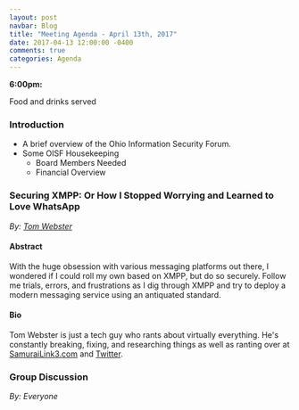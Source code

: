 ```yaml
---
layout: post
navbar: Blog
title: "Meeting Agenda - April 13th, 2017"
date: 2017-04-13 12:00:00 -0400
comments: true
categories: Agenda
---
```


**6:00pm:**

Food and drinks served

### Introduction

* A brief overview of the Ohio Information Security Forum.
* Some OISF Housekeeping
    * Board Members Needed
    * Financial Overview

### **Securing XMPP: Or How I Stopped Worrying and Learned to Love WhatsApp**
_By: [Tom Webster](https://samurailink3.com)_

#### Abstract

With the huge obsession with various messaging platforms out there, I wondered
if I could roll my own based on XMPP, but do so securely. Follow me trials,
errors, and frustrations as I dig through XMPP and try to deploy a modern
messaging service using an antiquated standard.

#### Bio

Tom Webster is just a tech guy who rants about virtually everything. He's
constantly breaking, fixing, and researching things as well as ranting over at
[SamuraiLink3.com](http://samurailink3.com/) and
[Twitter](https://twitter.com/samurailink3).

### **Group Discussion**
_By: Everyone_
